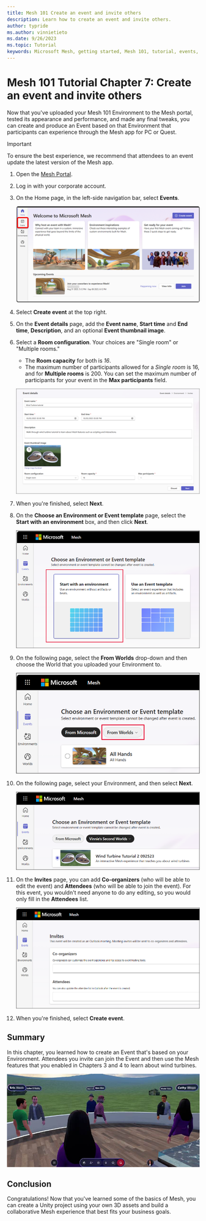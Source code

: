 ```yaml
---
title: Mesh 101 Create an event and invite others
description: Learn how to create an event and invite others.
author: typride
ms.author: vinnietieto
ms.date: 9/26/2023
ms.topic: Tutorial
keywords: Microsoft Mesh, getting started, Mesh 101, tutorial, events, experiences
---
```


# Mesh 101 Tutorial Chapter 7: Create an event and invite others

Now that you've uploaded your Mesh 101 Environment to the Mesh portal, tested its appearance and performance, and made any final tweaks, you can
create and produce an Event based on that Environment that participants
can experience through the Mesh app for PC or Quest.

> [!IMPORTANT]
> To ensure the best experience, we recommend that attendees to an event update the latest version of the Mesh app.

1. Open the [Mesh Portal](https://portal.mesh.microsoft.com/).
1. Log in with your corporate account.
1. On the Home page, in the left-side navigation bar, select **Events**.

    ![___](../../../media/sample-mesh-101/466-select-events.png)

1. Select **Create event** at the top right.
1. On the **Event details** page, add the **Event name**, **Start time** and **End time**, **Description**, and an optional **Event thumbnail image**.
1. Select a **Room configuration**. Your choices are "Single room" or "Multiple rooms."

    - The **Room capacity** for both is *16*.
    - The maximum number of participants allowed for a *Single room* is 16, and for **Multiple rooms** is 200. You can set the maximum number of participants for your event in the **Max participants** field.

    ![___](../../../media/sample-mesh-101/468-event-details.png)

1. When you're finished, select **Next**.
1. On the **Choose an Environment or Event template** page, select the **Start with an environment** box, and then click **Next**.

    ![___](../../../media/sample-mesh-101/462-choose-env-button.png)

1. On the following page, select the **From Worlds** drop-down and then choose the World that you uploaded your Environment to.

    ![___](../../../media/sample-mesh-101/463-choose-worlds-drop-down.png)

1. On the following page, select your Environment, and then select **Next**.

    ![___](../../../media/sample-mesh-101/464-choose-your-env.png)

1. On the **Invites** page, you can add **Co-organizers** (who will be able to edit the event) and **Attendees** (who will be able to join the event). For this event, you wouldn't need anyone to do any editing, so you would only fill in the **Attendees** list.

    ![___](../../../media/sample-mesh-101/465-invites.png)

1. When you're finished, select **Create event**.

## Summary

In this chapter, you learned how to create an Event that's based on your
Environment. Attendees you invite can join the Event and then use the Mesh
features that you enabled in Chapters 3 and 4 to learn about wind
turbines.

![A person looking at a group of people Description automatically generated](../../../media/sample-mesh-101/image108.jpg)

## Conclusion

Congratulations! Now that you've learned some of the basics of Mesh, you
can create a Unity project using your own 3D assets and build a
collaborative Mesh experience that best fits your business goals.
